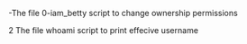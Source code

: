-The file 0-iam_betty script to change ownership permissions

2 The file whoami script to print effecive username
